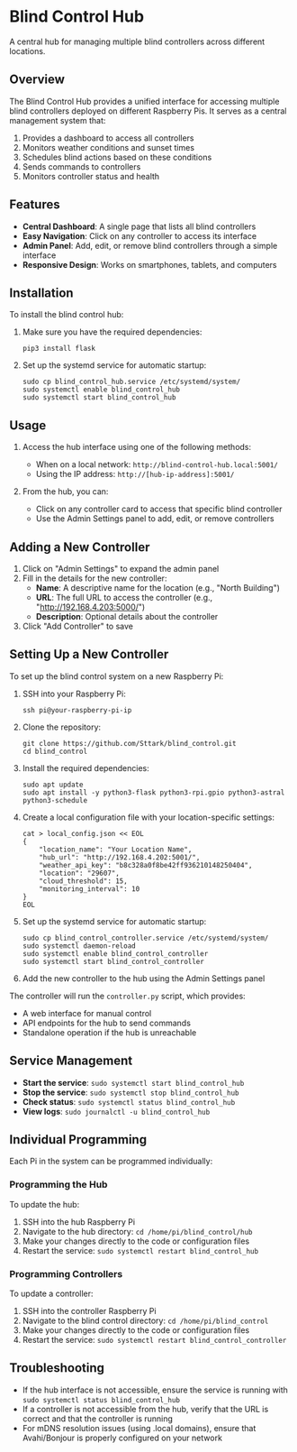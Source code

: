 # Blind Control Hub

A central hub for managing multiple blind controllers across different locations.

## Overview

The Blind Control Hub provides a unified interface for accessing multiple blind controllers deployed on different Raspberry Pis. It serves as a central management system that:

1. Provides a dashboard to access all controllers
2. Monitors weather conditions and sunset times
3. Schedules blind actions based on these conditions
4. Sends commands to controllers
5. Monitors controller status and health

## Features

- **Central Dashboard**: A single page that lists all blind controllers
- **Easy Navigation**: Click on any controller to access its interface
- **Admin Panel**: Add, edit, or remove blind controllers through a simple interface
- **Responsive Design**: Works on smartphones, tablets, and computers

## Installation

To install the blind control hub:

1. Make sure you have the required dependencies:
   ```
   pip3 install flask
   ```

2. Set up the systemd service for automatic startup:
   ```
   sudo cp blind_control_hub.service /etc/systemd/system/
   sudo systemctl enable blind_control_hub
   sudo systemctl start blind_control_hub
   ```

## Usage

1. Access the hub interface using one of the following methods:
   - When on a local network: `http://blind-control-hub.local:5001/`
   - Using the IP address: `http://[hub-ip-address]:5001/`

2. From the hub, you can:
   - Click on any controller card to access that specific blind controller
   - Use the Admin Settings panel to add, edit, or remove controllers

## Adding a New Controller

1. Click on "Admin Settings" to expand the admin panel
2. Fill in the details for the new controller:
   - **Name**: A descriptive name for the location (e.g., "North Building")
   - **URL**: The full URL to access the controller (e.g., "http://192.168.4.203:5000/")
   - **Description**: Optional details about the controller
3. Click "Add Controller" to save

## Setting Up a New Controller

To set up the blind control system on a new Raspberry Pi:

1. SSH into your Raspberry Pi:
   ```
   ssh pi@your-raspberry-pi-ip
   ```

2. Clone the repository:
   ```
   git clone https://github.com/Sttark/blind_control.git
   cd blind_control
   ```

3. Install the required dependencies:
   ```
   sudo apt update
   sudo apt install -y python3-flask python3-rpi.gpio python3-astral python3-schedule
   ```

4. Create a local configuration file with your location-specific settings:
   ```
   cat > local_config.json << EOL
   {
       "location_name": "Your Location Name",
       "hub_url": "http://192.168.4.202:5001/",
       "weather_api_key": "b8c328a0f8be42ff936210148250404",
       "location": "29607",
       "cloud_threshold": 15,
       "monitoring_interval": 10
   }
   EOL
   ```

5. Set up the systemd service for automatic startup:
   ```
   sudo cp blind_control_controller.service /etc/systemd/system/
   sudo systemctl daemon-reload
   sudo systemctl enable blind_control_controller
   sudo systemctl start blind_control_controller
   ```

6. Add the new controller to the hub using the Admin Settings panel

The controller will run the `controller.py` script, which provides:
- A web interface for manual control
- API endpoints for the hub to send commands
- Standalone operation if the hub is unreachable

## Service Management

- **Start the service**: `sudo systemctl start blind_control_hub`
- **Stop the service**: `sudo systemctl stop blind_control_hub`
- **Check status**: `sudo systemctl status blind_control_hub`
- **View logs**: `sudo journalctl -u blind_control_hub`

## Individual Programming

Each Pi in the system can be programmed individually:

### Programming the Hub

To update the hub:

1. SSH into the hub Raspberry Pi
2. Navigate to the hub directory: `cd /home/pi/blind_control/hub`
3. Make your changes directly to the code or configuration files
4. Restart the service: `sudo systemctl restart blind_control_hub`

### Programming Controllers

To update a controller:

1. SSH into the controller Raspberry Pi
2. Navigate to the blind control directory: `cd /home/pi/blind_control`
3. Make your changes directly to the code or configuration files
4. Restart the service: `sudo systemctl restart blind_control_controller`

## Troubleshooting

- If the hub interface is not accessible, ensure the service is running with `sudo systemctl status blind_control_hub`
- If a controller is not accessible from the hub, verify that the URL is correct and that the controller is running
- For mDNS resolution issues (using .local domains), ensure that Avahi/Bonjour is properly configured on your network
